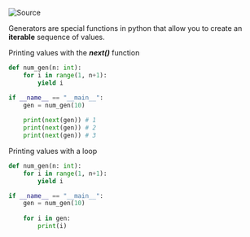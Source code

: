 ![Source](https://youtu.be/ixd-u3pmsUc?list=PLu0W_9lII9agwh1XjRt242xIpHhPT2llg)

Generators are special functions in python that allow you to create an **iterable** sequence of values.

Printing values with the ***next()*** function
```python
def num_gen(n: int):
	for i in range(1, n+1):
		yield i

if __name__ == "__main__":
	gen = num_gen(10)
	
	print(next(gen)) # 1
	print(next(gen)) # 2
	print(next(gen)) # 3
```

Printing values with a loop
```python
def num_gen(n: int):
	for i in range(1, n+1):
		yield i

if __name__ == "__main__":
	gen = num_gen(10)
	
	for i in gen:
		print(i)
```

